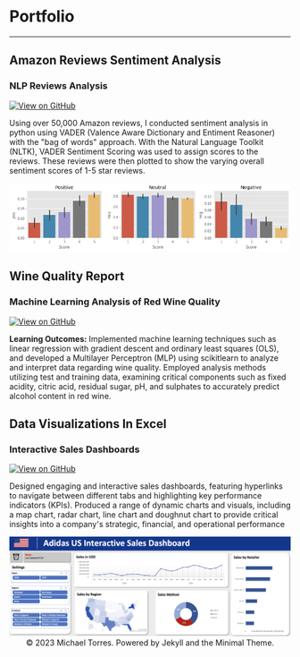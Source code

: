 # Portfolio
---

## Amazon Reviews Sentiment Analysis

### NLP Reviews Analysis

[![View on GitHub](https://img.shields.io/badge/GitHub-View_on_GitHub-blue?logo=GitHub)](https://github.com/Michael96Torres/Python/blob/main/Amazon_Reviews_Sentiment_Analysis/Amazon_Reviews_Sentiment_Analysis.ipynb)

Using over 50,000 Amazon reviews, I conducted sentiment analysis in python using VADER (Valence Aware Dictionary and Entiment Reasoner) with the "bag of words" approach.  With the Natural Language Toolkit (NLTK), VADER Sentiment Scoring was used to assign scores to the reviews.  These reviews were then plotted to show the varying overall sentiment scores of 1-5 star reviews.

<center><img src="images/Sentiment_Reviews.png"/></center>


## Wine Quality Report

### Machine Learning Analysis of Red Wine Quality

[![View on GitHub](https://img.shields.io/badge/GitHub-View_on_GitHub-blue?logo=GitHub)](https://github.com/Michael96Torres/Machine-Learning/blob/main/Linear%20Regression%20and%20Ordinary%20Least%20Squares/WineQuality_LinearRegression_OLS.ipynb)

**Learning Outcomes:** Implemented machine learning techniques such as linear regression with gradient descent and ordinary least squares (OLS), and developed a Multilayer Perceptron (MLP) using scikitlearn to analyze and interpret data regarding wine quality.  Employed analysis methods utilizing test and training data, examining critical components such as fixed acidity, citric acid, residual sugar, pH, and sulphates to accurately predict alcohol content in red wine.


## Data Visualizations In Excel

### Interactive Sales Dashboards

[![View on GitHub](https://img.shields.io/badge/GitHub-View_on_GitHub-blue?logo=GitHub)](https://github.com/Michael96Torres/Data-Visualizations)


Designed engaging and interactive sales dashboards, featuring hyperlinks to navigate between different tabs and highlighting key performance indicators (KPIs).
Produced a range of dynamic charts and visuals, including a map chart, radar chart, line
chart and doughnut chart to provide critical insights into a company's strategic, financial,
and operational performance

<center><img src="images/interactive_dashboard.png"/></center>

<center>© 2023 Michael Torres. Powered by Jekyll and the Minimal Theme.</center>
